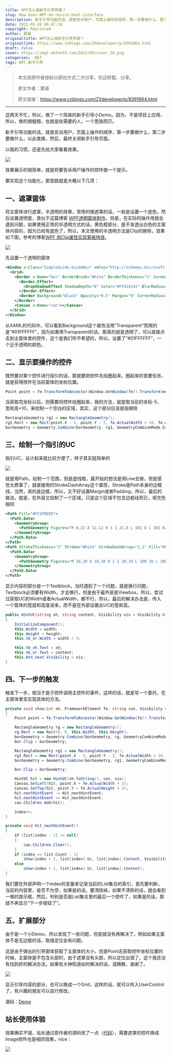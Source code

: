```yaml
---
title: WPF怎么做新手引导界面？
slug: How-does-WPF-do-novice-boot-interface
description: 新手引导功能的话，就是告诉用户，页面上操作的顺序，第一步要做什么，第二步要做什么，以此类推，然后，最终关闭新手引导页面。
date: 2022-05-20 06:47:24
copyright: Reprinted
author: 眾尋
originaltitle: WPF怎么做新手引导界面？
originallink: https://www.cnblogs.com/ZXdeveloper/p/8391864.html
draft: False
cover: https://img1.dotnet9.com/2022/05/cover_50.png
categories: .NET
tags: WPF,新手引导
---
```


>本文经原作者授权以原创方式二次分享，欢迎转载、分享。
>
>原文作者：眾尋
>
>原文链接：https://www.cnblogs.com/ZXdeveloper/p/8391864.html

---

这两天不忙，所以，做了一个简易的新手引导小Demo。因为，不是项目上应用，所以，做的很粗糙，也就是给需要的人，一个思路而已。

新手引导功能的话，就是告诉用户，页面上操作的顺序，第一步要做什么，第二步要做什么，以此类推，然后，最终关闭新手引导页面。

以我的习惯，还是先给大家看看效果。

![](https://img1.dotnet9.com/2022/05/5001.gif)

效果展示的很简单，就是将要告诉用户操作的控件做一个提示。

要实现这个功能化，那思路就是大概以下几项：

## 一、遮罩窗体

将主窗体进行遮罩，半透明的效果，常用的做遮罩的话，一般是设置一个底色，然后设置透明度，类似于这篇博客 [WPF透明窗体制作](http://blog.csdn.net/cmis7645/article/details/7781990)，但是，在实际的操作用就会遇到问题，如果使用正常的半透明方式的话，黄色框部分，是不发透出白色的主窗体内容的，因为已经有底色了，所以，本文使用的半透明方法是Clip的擦除，效果如下图，参考的博客[WPF 用Clip属性实现蒙板特效](http://blog.csdn.net/feitiankoulan/article/details/25201593)。

![](https://img1.dotnet9.com/2022/05/5002.png)

先设置一个透明的窗体

```xml
<Window x:Class="SimpleGuide.GuideWin" xmlns="http://schemas.microsoft.com/winfx/2006/xaml/presentation" xmlns:x="http://schemas.microsoft.com/winfx/2006/xaml" xmlns:d="http://schemas.microsoft.com/expression/blend/2008" xmlns:mc="http://schemas.openxmlformats.org/markup-compatibility/2006" xmlns:local="clr-namespace:SimpleGuide" mc:Ignorable="d" Title="GuideWin" WindowStyle="None" AllowsTransparency="True" x:Name="gw" Background="#01FFFFFF" ShowInTaskbar="False">
  <Grid>
    <Border x:Name="bor" BorderBrush="White" BorderThickness="2" CornerRadius="5" Opacity="0.8">
      <Border.Effect>
        <DropShadowEffect ShadowDepth="0" Color="#FF414141" BlurRadius="8" />
      </Border.Effect>
      <Border Background="Black" Opacity="0.5" Margin="0" CornerRadius="5" />
    </Border>
    <Canvas x:Name="can"></Canvas>
  </Grid>
</Window>
```

从XAML的代码中，可以看到Background这个属性没用“Transparent”而用的是“#01FFFFFF”，因为如果用Transparent的话，那真的就是透明了，可以直接点击到主窗体里的控件，这个是我们所不希望的，所以，设置了“#01FFFFFF”，一个近乎透明的颜色。

## 二、显示要操作的控件

既然要对某个控件进行指引的话，那就要把控件先给圈起来，圈起来的首要任务，就是获得控件在当前窗体的坐标位置。

```csharp
Point point = fe.TransformToAncestor(Window.GetWindow(fe)).Transform(new Point(0, 0));
```

当获取完坐标以后，则需要将控件给圈起来，我的方法，就是取当前的坐标-5，宽和高+10，来绘制一个空白的区域，其实，这个部分应该是指擦除

```csharp
RectangleGeometry rg1 = new RectangleGeometry();
rg1.Rect = new Rect(point.X - 5, point.Y - 5, fe.ActualWidth + 10, fe.ActualHeight + 10);
borGeometry = Geometry.Combine(borGeometry, rg1, GeometryCombineMode.Exclude, null);
```

## 三、绘制一个指引的UC

指引UC，设计起来就比较方便了，样子其实挺简单的

![](https://img1.dotnet9.com/2022/05/5003.png)

就是用Path，绘制一个范围，但是虚线框，最开始的想法是用Line去做，但是感觉太费事了，就直接用的StrokeDashArray这个属性，Stroke是Path本身的边框线，当然，真的是边框，所以，又不好设置Margin或者Padding，所以，最后的做法，就是，在外层又绘制了一个区域，只是这个区域不包含边框线而已，填充色相同

```xml
<Path Fill="#FF2FBEED">
  <Path.Data>
    <GeometryGroup>
      <PathGeometry Figures="M 8,22 A 12,12 0 1 1 22,8 L 102 8 L 102 62 L 8 62 Z" />
    </GeometryGroup>
  </Path.Data>
</Path>
<Path StrokeThickness="1" Stroke="White" StrokeDashArray="2,1" Fill="#FF2FBEED">
  <Path.Data>
    <GeometryGroup>
      <PathGeometry Figures="M 10,20 A 10,10 0 1 1 20,10 L 100 10 L 100 60 L 10 60 Z" />
    </GeometryGroup>
  </Path.Data>
</Path>
```

显示内容的部分是一个Textblock，当时遇到了一个问题，就是换行问题，Textblock必须要有Width，才会换行，但是由于最外层是Viewbox，所以，尝试过获取UC的Width或者ActualWidth，都不行，所以，最后的解决办法是，传入一个窗体的宽度和高度进来，而不是在外部设置此UC的宽和高。

```csharp
public HintUC(string xh, string content, Visibility vis = Visibility.Visible, int width = 260, int height = 160)
{
    InitializeComponent();
    this.Width = width;
    this.Height = height;
    this.tb_nr.Width = width / 4;

    this.tb_xh.Text = xh;
    this.tb_nr.Text = content;
    this.btn_next.Visibility = vis;
}
```

## 四、下一步的触发

触发下一步，相当于是子控件调用主控件的事件，这样的话，就是写一个委托，在主窗体里去实现具体的方法。

```csharp
private void show(int xh, FrameworkElement fe, string con, Visibility vis = Visibility.Visible)
{
    Point point = fe.TransformToAncestor(Window.GetWindow(fe)).Transform(new Point(0, 0));//获取控件坐标点

    RectangleGeometry rg = new RectangleGeometry();
    rg.Rect = new Rect(0, 0, this.Width, this.Height);
    borGeometry = Geometry.Combine(borGeometry, rg, GeometryCombineMode.Union, null);
    bor.Clip = borGeometry;

    RectangleGeometry rg1 = new RectangleGeometry();
    rg1.Rect = new Rect(point.X - 5, point.Y - 5, fe.ActualWidth + 10, fe.ActualHeight + 10);
    borGeometry = Geometry.Combine(borGeometry, rg1, GeometryCombineMode.Exclude, null);

    bor.Clip = borGeometry;

    HintUC hit = new HintUC(xh.ToString(), con, vis);
    Canvas.SetLeft(hit, point.X + fe.ActualWidth + 3);
    Canvas.SetTop(hit, point.Y + fe.ActualHeight + 3);
    hit.nextHintEvent -= Hit_nextHintEvent;
    hit.nextHintEvent += Hit_nextHintEvent;
    can.Children.Add(hit);

    index++;
}
```

```csharp
private void Hit_nextHintEvent()
{
    if (list[index - 1] != null)
    {
        can.Children.Clear();
    }
    if (index == list.Count - 1)
        show(index + 1, list[index].Uc, list[index].Content, Visibility.Collapsed);
    else
        show(index + 1, list[index].Uc, list[index].Content);
}
```

我们要在外部声明一个index的变量来记录当前的List集合的索引，首先要判断，当前的内容里，是否不为空，如果是的话，要清除掉，如果不清除的话，就会看到一堆的提示框，然后，判别是否是List集合里的最后一个控件了，如果是的话，那就不再显示“下一步按钮了”。

## 五、扩展部分

由于是一个小Demo，所以发现了一些问题，但是就没有再解决了，例如如果主窗体不是无边框的话，取值定位会有问题。

这是由于弹出的引导窗体获取了主窗体的大小，但是Point去获取控件坐标位置的时候，主窗体是不包含头部的，由于遮罩没有头部，所以定位出错了，这个我还没有找到好的解决办法，如果有大神知道如何解决的话，请赐教，谢谢了。

![](https://img1.dotnet9.com/2022/05/5004.png)

显示引导内容的部分，也可以换成一个Grid，这样的话，就可以传入UserControl了，有兴趣的朋友可以自行修改。

源码：[Demo](https://files.cnblogs.com/files/ZXdeveloper/SimpleGuide.zip)

## 站长使用体验

效果确实不错，站长通过原作者的源码改了一点（[代码](https://github.com/dotnet9/TerminalMACS.ManagerForWPF/tree/master/src/Demo/SimpleGuide)），需要遮罩的控件换成Image控件也是相同效果，nice：

![](https://img1.dotnet9.com/2022/05/5005.gif)